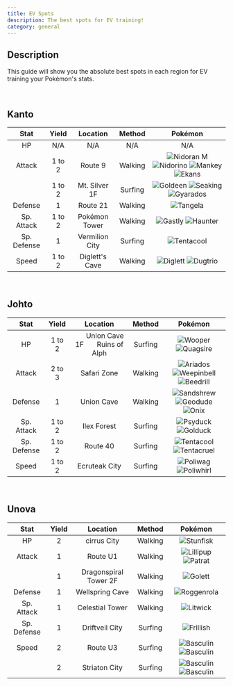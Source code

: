 ```yaml
---
title: EV Spots
description: The best spots for EV training!
category: general
---
```


## Description
This guide will show you the absolute best spots in each region for EV training your Pok&eacute;mon's stats.

&nbsp;

## Kanto
| Stat | Yield | Location | Method | Pok&eacute;mon |
| :-: | :-: | :-: | :-: | :-: |
| HP | N/A | N/A | N/A | N/A |
| Attack | 1 to 2 | Route 9 | Walking | ![Nidoran M](/pokemon/icons/032.png "Nidoran M") ![Nidorino](/pokemon/icons/033.png "Nidorino") ![Mankey](/pokemon/icons/056.png "Mankey") ![Ekans](/pokemon/icons/023.png "Ekans") |
|  | 1 to 2 | Mt. Silver 1F | Surfing | ![Goldeen](/pokemon/icons/118.png "Goldeen") ![Seaking](/pokemon/icons/119.png "Seaking") ![Gyarados](/pokemon/icons/130.png "Gyarados") |
| Defense | 1 | Route 21 | Walking | ![Tangela](/pokemon/icons/114.png "Tangela") |
| Sp. Attack | 1 to 2 | Pok&eacute;mon Tower | Walking | ![Gastly](/pokemon/icons/092.png "Gastly") ![Haunter](/pokemon/icons/093.png "Haunter") |
| Sp. Defense | 1 | Vermilion City | Surfing | ![Tentacool](/pokemon/icons/072.png "Tentacool") |
| Speed | 1 to 2 | Diglett's Cave | Walking | ![Diglett](/pokemon/icons/050.png "Diglett") ![Dugtrio](/pokemon/icons/051.png "Dugtrio") |

&nbsp;

## Johto
| Stat | Yield | Location | Method | Pok&eacute;mon |
| :-: | :-: | :-: | :-: | :-: |
| HP | 1 to 2 | &nbsp; &nbsp; &nbsp; Union Cave 1F &nbsp; &nbsp; &nbsp; Ruins of Alph | Surfing | ![Wooper](/pokemon/icons/194.png "Wooper") ![Quagsire](/pokemon/icons/195.png "Quagsire") |
| Attack | 2 to 3 | Safari Zone | Walking | ![Ariados](/pokemon/icons/168.png "Ariados") ![Weepinbell](/pokemon/icons/070.png "Weepinbell") ![Beedrill](/pokemon/icons/015.png "Beedrill") |
| Defense | 1 | Union Cave | Walking | ![Sandshrew](/pokemon/icons/027.png "Sandshrew") ![Geodude](/pokemon/icons/074.png "Geodude") ![Onix](/pokemon/icons/095.png "Onix") |
| Sp. Attack | 1 to 2 | Ilex Forest | Surfing | ![Psyduck](/pokemon/icons/054.png "Psyduck") ![Golduck](/pokemon/icons/055.png "Golduck") |
| Sp. Defense | 1 to 2 | Route 40 | Surfing | ![Tentacool](/pokemon/icons/072.png "Tentacool") ![Tentacruel](/pokemon/icons/073.png "Tentacruel") |
| Speed | 1 to 2 | Ecruteak City | Surfing | ![Poliwag](/pokemon/icons/060.png "Poliwag") ![Poliwhirl](/pokemon/icons/061.png "Poliwhirl") |

&nbsp;

## Unova
| Stat | Yield | Location | Method | Pok&eacute;mon |
| :-: | :-: | :-: | :-: | :-: |
| HP | 2 | cirrus City | Walking | ![Stunfisk](/pokemon/icons/618.png "Stunfisk") |
| Attack | 1 | Route U1 | Walking | ![Lillipup](/pokemon/icons/506.png "Lillipup") ![Patrat](/pokemon/icons/504.png "Patrat") |
|  | 1 | Dragonspiral Tower 2F | Walking | ![Golett](/pokemon/icons/622.png "Golett") |
| Defense | 1 | Wellspring Cave | Walking | ![Roggenrola](/pokemon/icons/524.png "Roggenrola") |
| Sp. Attack | 1 | Celestial Tower | Walking | ![Litwick](/pokemon/icons/607.png "Litwick") |
| Sp. Defense | 1 | Driftveil City | Surfing | ![Frillish](/pokemon/icons/592.png "Frillish") |
| Speed | 2 | Route U3 | Surfing | ![Basculin](/pokemon/icons/550-blue.png "Basculin") ![Basculin](/pokemon/icons/550-red.png "Basculin") |
| | 2 | Striaton City | Surfing | ![Basculin](/pokemon/icons/550-blue.png "Basculin") ![Basculin](/pokemon/icons/550-red.png "Basculin") |
